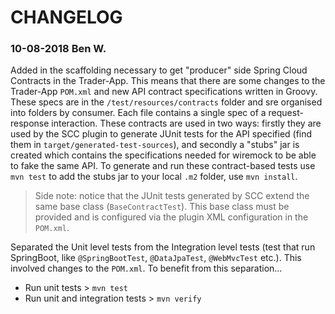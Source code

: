 # CHANGELOG

### 10-08-2018 Ben W.

Added in the scaffolding necessary to get "producer" side Spring Cloud Contracts in the Trader-App. This means that there are some changes to the Trader-App `POM.xml` and new API contract specifications written in Groovy. These specs are in the `/test/resources/contracts` folder and sre organised into folders by consumer. Each file contains a single spec of a request-response interaction. These contracts are used in two ways: firstly they are used by the SCC plugin to generate JUnit tests for the API specified (find them in `target/generated-test-sources`), and secondly a "stubs" jar is created which contains the specifications needed for wiremock to be able to fake the same API. To generate and run these contract-based tests use `mvn test` to add the stubs jar to your local `.m2` folder, use `mvn install`. 

> Side note: notice that the JUnit tests generated by SCC extend the same base class (`BaseContractTest`). This base class must be provided and is configured via the plugin XML configuration in the `POM.xml`.

Separated the Unit level tests from the Integration level tests (test that run SpringBoot, like `@SpringBootTest`, `@DataJpaTest`, `@WebMvcTest` etc.). This involved changes to the `POM.xml`. To benefit from this separation...

* Run unit tests > `mvn test`
* Run unit and integration tests > `mvn verify`